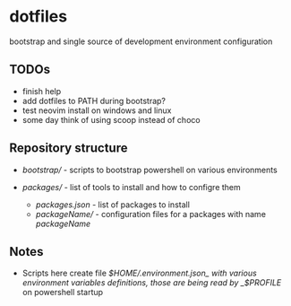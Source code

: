 # dotfiles
bootstrap and single source of development environment configuration

## TODOs
* finish help
* add dotfiles to PATH during bootstrap?
* test neovim install on windows and linux
* some day think of using scoop instead of choco

## Repository structure

* _bootstrap/_ - scripts to bootstrap powershell on various environments

* _packages/_ - list of tools to install and how to configre them
    * _packages.json_ - list of packages to install
    * _packageName/_ - configuration files for a packages with name _packageName_

## Notes

* Scripts here create file _$HOME/.environment.json_ with various environment variables definitions,
those are being read by _$PROFILE_ on powershell startup


